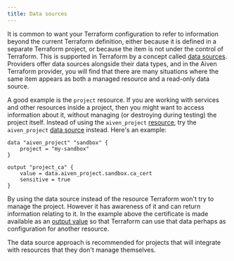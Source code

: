 ```yaml
---
title: Data sources
---
```


It is common to want your Terraform configuration to refer to
information beyond the current Terraform definition, either because it
is defined in a separate Terraform project, or because the item is not
under the control of Terraform. This is supported in Terraform by a
concept called [data
sources](https://www.terraform.io/language/data-sources). Providers
offer data sources alongside their data types, and in the Aiven
Terraform provider, you will find that there are many situations where
the same item appears as both a managed resource and a read-only data
source.

A good example is the `project` resource. If you are working with
services and other resources inside a project, then you might want to
access information about it, without managing (or destroying during
testing) the project itself. Instead of using the `aiven_project`
[resource](https://registry.terraform.io/providers/aiven/aiven/latest/docs/resources/project),
try the `aiven_project` [data
source](https://registry.terraform.io/providers/aiven/aiven/latest/docs/data-sources/project)
instead. Here\'s an example:

``` text
data "aiven_project" "sandbox" {
    project = "my-sandbox"
}

output "project_ca" {
    value = data.aiven_project.sandbox.ca_cert
    sensitive = true
}
```

By using the data source instead of the resource Terraform won\'t try to
manage the project. However it has awareness of it and can return
information relating to it. In the example above the certificate is made
available as an [output
value](https://www.terraform.io/language/values/outputs) so that
Terraform can use that data perhaps as configuration for another
resource.

The data source approach is recommended for projects that will integrate
with resources that they don\'t manage themselves.
